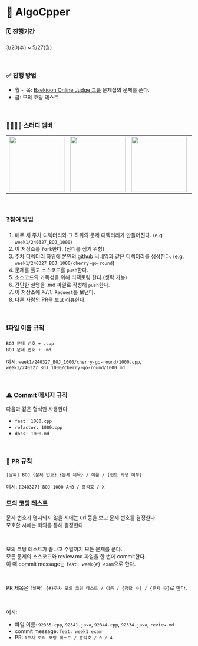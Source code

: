 # 🤔 AlgoCpper

### 🗓️ 진행기간
3/20(수) ~ 5/27(월)

<br/>

### ✅ 진행 방법
* 월 ~ 목: [Baekjoon Online Judge 그룹](https://www.acmicpc.net/group/20541) 문제집의 문제를 푼다.
* 금: 모의 코딩 테스트

<br/>

### 👨‍👩‍👦‍👦 스터디 멤버

<table>
  <td><a href="https://github.com/cherry-go-round"><img src="https://avatars.githubusercontent.com/u/126336224?s=96&v=4" width="150px;" alt=""></td>
  <td><a href="https://github.com/githublees"><img src="https://avatars.githubusercontent.com/u/44081552?s=96&v=4" width="150px;" alt=""></td>
  <td><a href="https://github.com/Hong-JinSuk"><img src="https://avatars.githubusercontent.com/u/86042721?s=96&v=4" width="150px;" alt=""></td>
  <td><a href="https://github.com/hyeonhoi11"><img src="https://avatars.githubusercontent.com/u/68214913?s=96&v=4" width="150px;" alt=""></td>
  <td><a href="https://github.com/JANGJAGUAR"><img src="https://avatars.githubusercontent.com/u/155319309?s=96&v=4" width="150px;" alt=""></td>
  <td><a href="https://github.com/nayoong02"><img src="https://avatars.githubusercontent.com/u/76741411?s=96&v=4" width="150px;" alt=""></td>
</table>
    
<br/>

### ❓참여 방법
1. 매주 새 주차 디렉터리와 그 하위의 문제 디렉터리가 만들어진다. (e.g. `week1/240327_BOJ_1000`)
3. 이 저장소를 `fork`한다. (잔디를 심기 위함)
4. 주차 디렉터리 하위에 본인의 github 닉네임과 같은 디렉터리를 생성한다. (e.g. `week1/240327_BOJ_1000/cherry-go-round`)
5. 문제를 풀고 소스코드를 `push`한다.
6. 소스코드의 가독성을 위해 리팩토링 한다.(생략 가능)
7. 간단한 설명을 .md 파일로 작성해 `push`한다.
8. 이 저장소에 `Pull Request`를 보낸다.
9. 다른 사람의 PR을 보고 리뷰한다.

<br/>

### ❗️파일 이름 규칙
```
BOJ 문제 번호 + .cpp
BOJ 문제 번호 + .md
```
예시: `week1/240327_BOJ_1000/cherry-go-round/1000.cpp`, `week1/240327_BOJ_1000/cherry-go-round/1000.md`

<br/>

### ⚠️ Commit 메시지 규칙
다음과 같은 형식만 사용한다.
* `feat: 1000.cpp`
* `refactor: 1000.cpp`
* `docs: 1000.md`

<br/>
  
### 📌 PR 규칙
```
[날짜] BOJ {문제 번호} {문제 제목} / 이름 / {힌트 사용 여부}
```
예시: `[240327] BOJ 1000 A+B / 홍석호 / X`


### 모의 코딩 테스트
문제 번호가 명시되지 않을 시에는 url 등을 보고 문제 번호를 결정한다.   
모호할 시에는 회의를 통해 결정한다. 

<br>

모의 코딩 테스트가 끝나고 주말까지 모든 문제를 푼다.   
모든 문제의 소스코드와 review.md 파일을 한 번에 commit한다.   
이 때 commit message는 `feat: week{#} exam`으로 한다. 

<br>

PR 제목은 `[날짜] {#}주차 모의 코딩 테스트 / 이름 / {정답 수} / {문제 수}`로 한다.

<br>

예시:   
* 파일 이름: `92335.cpp`, `92341.java`, `92344.cpp`, `92334.java`, `review.md`
* commit message: `feat: week1 exam`
* PR: `1주차 모의 코딩 테스트 / 홍석호 / 0 / 4`